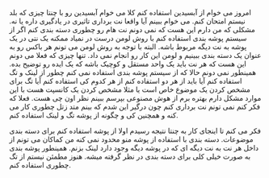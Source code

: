امروز می خوام از آبسیدین استفاده کنم کلا می خوام آبسیدین رو با چنتا چیزی که بلد نیستم امتحان کنم. می خوام ببینم آیا واقعا نت برداری تاثیری در یادگیری داره یا نه. 
مشکلی که من دارم این هست که نمی دونم نت هام رو چطوری دسته بندی کنم اگر از سیستم پوشه بندی استفاده کنم با روش لومن درست در نمیاد ممکنه یک نتی در یک پوشه به نت دیگه مربوط باشه. البته با توجه به روش لومن می تونم هر باکس رو به عنوان یک دسته بندی ببینیم و لومن این کار رو انجام نمی داد. 
تنها چیزی که فعلا می دونم این هست که هر نت باید یک واحد مستقل و کوچیک باشه که یک ایده رو توضیح بده.
همینطور نمی دونم حالا که از سیستم پوشه بندی استفاده نمی کنم چطور از لینک و تگ استفاده کنم آیا باید از هر دو استفاده کنم از هر کدوم کی استفاده کنم آیا تگ برای مشخص کردن یک موضوع خاص است یا مثلا مشخص کردن یک کانسپت هست با این موارد مشکل دارم بهتره برم از هوش مصنوعی بپرسم ببینم نظر اون چی هست.
فعلا که فکر کنم نمی تونم نت برداری کنم چون درگیر این شدم که بینم متد زتل چطوری کار می کنه و همچنین کی و چگونه از پوشه تگ و لینک استفاده کنم. 

فکر می کنم تا اینجای کار به چنتا نتیجه رسیدم
اولا از پوشه استفاده کنم برای دسته بندی موضوعات. دسته بندی با استفاده از پوشه منو محدود نمی کنه من کماکان می تونم از داخل هر نت به نت دیگه ای که در پوشه دیگه وجود دارد لینک بزنم. 
همینطور پوشه بندی به صورت خیلی کلی برای دسته بندی در نظر گرفته میشه.
هنوز مطمئن نیستم از تگ چطوری استفاده کنم.
